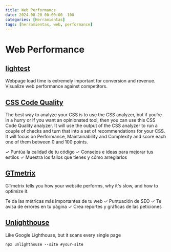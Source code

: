 ```yaml
---
title: Web Performance
date: 2024-08-20 00:00:00 -100
categories: [Herramientas]
tags: [herramientas, web, performance]
---
```


# Web Performance

## [lightest](https://lightest.app/)

Webpage load time is extremely important for conversion and revenue. Visualize web performance against competitors.

## [CSS Code Quality](https://www.projectwallace.com/css-code-quality)

The best way to analyze your CSS is to use the CSS analyzer, but if you’re in a hurry or if you want an opinionated tool, then you can use this CSS Code Quality analyzer. It will use the output of the CSS analyzer to run a couple of checks and turn that into a set of recommendations for your CSS. It will focus on Performance, Maintainability and Complexity and score each one of them between 0 and 100 points.

✓ Puntúa la calidad de tu código
✓ Consejos e ideas para mejorar tus estilos
✓ Muestra los fallos que tienes y cómo arreglarlos

## [GTmetrix](https://gtmetrix.com/)

GTmetrix tells you how your website performs, why it's slow, and how to optimize it.

Te da las métricas más importantes de tu web
✓ Puntuación de SEO
✓ Te avisa de errores en tu página
✓ Crea reportes y gráficas de las peticiones

## [Unlighthouse](https://unlighthouse.dev/)

Like Google Lighthouse, but it scans every single page

```shell
npx unlighthouse --site #your-site
```
